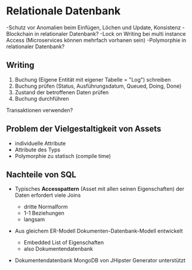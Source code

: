 # Relationale Datenbank

-Schutz vor Anomalien beim Einfügen, Löchen und Update, Konsistenz
-Blockchain in relationaler Datenbank?
-Lock on Writing bei multi instance Access (Microservices können mehrfach vorhanen sein)
-Polymorphie in relationaler Datenbank?





## Writing
1. Buchung (Eigene Entität mit eigener Tabelle = "Log") schreiben
2. Buchung prüfen (Status, Ausführungsdatum, Queued, Doing, Done)
3. Zustand der betroffenen Daten prüfen
4. Buchung durchführen

Transaktionen verwenden?

## Problem der Vielgestaltigkeit von Assets
- individuelle Attribute
- Attribute des Typs
- Polymorphie zu statisch (compile time)

## Nachteile von SQL
- Typisches **Accesspattern** (Asset mit allen seinen Eigenschaften) der Daten erfordert viele Joins
	- dritte Normalform
	- 1-1 Beziehungen
	- langsam

- Aus gleichem ER-Modell Dokumenten-Datenbank-Modell entwickelt
	- Embedded List of Eigenschaften
	- also Dokumentendatenbank

- Dokumentendatenbank MongoDB von JHipster Generator unterstützt